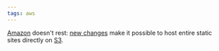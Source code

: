 ```yaml
---
tags: aws
---
```


[Amazon](/wiki/Amazon) doesn't rest: [new changes](http://docs.amazonwebservices.com/AmazonS3/latest/dev/WebsiteHosting.html) make it possible to host entire static sites directly on [S3](/wiki/S3).
